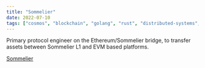 ```yaml
---
title: "Sommelier"
date: 2022-07-10
tags: ["cosmos", "blockchain", "golang", "rust", "distributed-systems", "bridge", "defi"]
---
```


Primary protocol engineer on the Ethereum/Sommelier bridge, to transfer assets between Sommelier L1 and EVM based platforms.

[Sommelier](https://sommelier.finance)